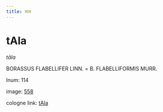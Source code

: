 ```yaml
---
title: ताल
---
```


# tAla

<i>tāla</i>  <div n="P" /><bot>BORASSUS FLABELLIFER LINN.</bot> = <bot>B. FLABELLIFORMIS MURR.</bot>

lnum: 114

image: [558](https://www.sanskrit-lexicon.uni-koeln.de/scans/csl-apidev/servepdf.php?dict=snp&page=558)

cologne link: [tAla](https://sanskrit-lexicon.uni-koeln.de/scans/csl-apidev/getword.php?dict=snp&key=tAla)

